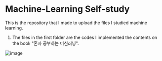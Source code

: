 # Machine-Learning Self-study

This is the repository that I made to upload the files I studied machine learning.

1. The files in the first folder are the codes I implemented the contents on the book "혼자 공부하는 머신러닝".

![image](https://github.com/HwangYeonjun01/Machine-Learning/assets/153096446/f995da75-2a23-4da4-8b7a-a0ef85217b26)
